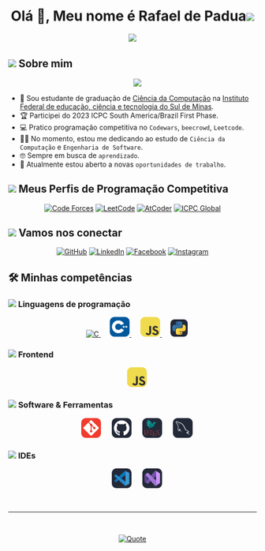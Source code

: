 <h1 align="center">Olá 👋, Meu nome é Rafael de Padua<img src="https://media.giphy.com/media/hvRJCLFzcasrR4ia7z/giphy.gif" width="40"></h1>
<p align="center">
  <a href="https://github.com/DenverCoder1/readme-typing-svg"><img src="https://readme-typing-svg.herokuapp.com?font=new+times+roman&pause=1000&color=C8BE25&repeat=false&width=435&lines=Estudante+de+Ci%C3%AAncia+da+Computa%C3%A7%C3%A3o"></a>

## <picture><img src = "https://github.com/7oSkaaa/7oSkaaa/blob/main/Images/about_me.gif?raw=true" width = 50px></picture> Sobre mim

<picture> <img align="right" src="https://github.com/7oSkaaa/7oSkaaa/blob/main/Images/Right_Side.gif?raw=true" width = 250px></picture>

<br>

- :school: Sou estudante de graduação de [Ciência da Computação](https://portal.ifsuldeminas.edu.br/) na [Instituto Federal de educação, ciência e tecnologia do Sul de Minas](https://portal.ifsuldeminas.edu.br/).
- :trophy: Participei do 2023 ICPC South America/Brazil First Phase.
- :computer: Pratico programação competitiva no `Codewars`, `beecrowd`, `Leetcode`.
- :student: No momento, estou me dedicando ao estudo de `Ciência da Computação` e `Engenharia de Software`.
- :nerd_face: Sempre em busca de `aprendizado`.
- :thinking: Atualmente estou aberto a novas `oportunidades de trabalho`.


## <picture> <img src="https://github.com/7oSkaaa/7oSkaaa/blob/main/Images/competitive_programming_profile.png?raw=true" width=40> </picture> Meus Perfis de Programação Competitiva

<p align="center">
  <a href="https://www.beecrowd.com.br/judge/pt/profile/862308"><img src="https://www.beecrowd.com.br/judge/favicon.ico?1635097036" width="60" alt="Code Forces"/></a>
	<a href="https://leetcode.com/7oSkaa/"><img src="https://img.icons8.com/external-tal-revivo-shadow-tal-revivo/50/000000/external-level-up-your-coding-skills-and-quickly-land-a-job-logo-shadow-tal-revivo.png" alt="LeetCode"/></a>
	<a href="https://www.codewars.com/users/Rfael-Padua"><img src="https://docs.codewars.com/logo.svg" alt="AtCoder" width = "55"/></a>
	<a href="https://icpc.global/ICPCID/49KXBJR048TN"><img src="https://i.ibb.co/6J0r7rW/Daco-5610880.png" alt="ICPC Global" width = 60px /></a>     
</p>

## <picture> <img src="https://github.com/7oSkaaa/7oSkaaa/blob/main/Images/Connect-with-me.gif?raw=true" width="100px"> </picture> Vamos nos conectar
<p align="center">
	<a href="https://github.com/RfaelPadua"><img src="https://github.com/gauravghongde/social-icons/blob/master/SVG/Color/Github.svg" width="48" alt="GitHub"/></a>
	<a href="www.linkedin.com/in/rfaelpadua"><img src="https://github.com/gauravghongde/social-icons/blob/master/SVG/Color/LinkedIN.svg" alt="LinkedIn"/></a>
	<a href="https://www.facebook.com/RfaelPadua/"><img src="https://github.com/gauravghongde/social-icons/blob/master/SVG/Color/Facebook.svg" alt="Facebook"/></a>
	<a href="https://www.instagram.com/raf_padua/"><img src="https://github.com/gauravghongde/social-icons/blob/master/SVG/Color/Instagram.svg" width="48" alt="Instagram"/></a>
</p>



## 🛠️ Minhas competências

### <picture> <img src = "https://github.com/7oSkaaa/7oSkaaa/blob/main/Images/Programming_Languages.gif?raw=true" width = 50px>  </picture> Linguagens de programação

<p align="center"> 
  &emsp; 
  <a href="https://www.cprogramming.com/" target="_blank"> 
    <img alt="C" src="https://github.com/RfaelPadua/RfaelPadua/assets/102425973/72d0f33c-3a16-41fc-9332-0c676f5b9517" width="40"
">
  </a> 
  &emsp;
  <a href="https://www.w3schools.com/cpp/" target="_blank"> 
    <img alt="C++" src="https://github.com/tandpfun/skill-icons/blob/main/icons/CPP.svg" width="40" >
  </a> 
  &emsp;
  <a href="https://developer.mozilla.org/en-US/docs/Web/JavaScript" target="_blank"> 
     <img alt="JavaScript" src="https://github.com/tandpfun/skill-icons/blob/main/icons/JavaScript.svg" width="40">
   </a>
  &emsp;
   <a href="https://www.python.org" target="_blank">
    <img alt="Python" src="https://github.com/tandpfun/skill-icons/blob/main/icons/Python-Dark.svg" width = "35">
  </a>
</p>

### <picture> <img src = "https://github.com/7oSkaaa/7oSkaaa/blob/main/Images/Front_End.gif?raw=true" width = 50px>  </picture> Frontend 
<p align="center"> 
  &emsp;
  <a href="https://developer.mozilla.org/en-US/docs/Web/JavaScript" target="_blank"> 
     <img alt="JavaScript" src="https://github.com/tandpfun/skill-icons/blob/main/icons/JavaScript.svg" width="40">
   </a>
</p>

 ### <picture> <img src = "https://github.com/7oSkaaa/7oSkaaa/blob/main/Images/Software_Tools.gif?raw=true" width = 50px>  </picture> Software & Ferramentas
 
<p align="center">
  &emsp;
    <a href="#"><img alt="Git" src="https://github.com/tandpfun/skill-icons/blob/main/icons/Git.svg" width="40"></a>
  &emsp;
    <a href="#"><img alt="GitHub" src="https://github.com/tandpfun/skill-icons/blob/main/icons/Github-Dark.svg" width="40"></a>
    &emsp;
    <a href="#"><img src="https://github.com/tandpfun/skill-icons/blob/main/icons/LaTeX-Dark.svg" width="40" /></a>
    &emsp;
    <a href="#"><img src="https://github.com/tandpfun/skill-icons/blob/main/icons/MySQL-Dark.svg" width="40"/></a>
</p>

 ### <picture> <img src = "https://github.com/7oSkaaa/7oSkaaa/blob/main/Images/IDEs.gif?raw=true" width = 50px>  </picture> IDEs
 
<p align="center">
  &emsp;
    <a href="#"><img alt="Visual Studio Code" src="https://github.com/tandpfun/skill-icons/blob/main/icons/VSCode-Dark.svg" width="40"></a>
  &emsp;
    <a href="#"><img alt="Visual Studio" src="https://github.com/tandpfun/skill-icons/blob/main/icons/VisualStudio-Dark.svg" width="40" /></a>
</p>


<br> 

---

<br>

<p align = "center">
	<a href="https://github.com/piyushsuthar/github-readme-quotes"> <img alt = "Quote" src="https://quotes-github-readme.vercel.app/api?quote=I%20was%20not%20born%20with%20knowledge%20but,%20being%20fond%20of%20antiquity,%20I%20am%20quick%20to%20seek%20it.&author=Confucius&type=horizontal&theme=tokyonight&animation=grow_out_in&quoteCategory=programming">
</p>


  





